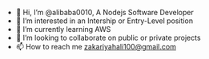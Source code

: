 - 👋 Hi, I’m @alibaba0010, A Nodejs Software Developer
- 👀 I’m interested in an Intership or Entry-Level position
- 🌱 I’m currently learning AWS
- 💞️ I’m looking to collaborate on public or private projects
- 📫 How to reach me zakariyahali100@gmail.com

<!---
alibaba0010/alibaba0010 is a ✨ special ✨ repository because its `README.md` (this file) appears on your GitHub profile.
You can click the Preview link to take a look at your changes.
--->
